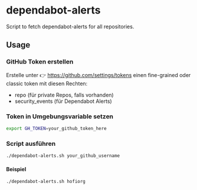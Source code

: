 # dependabot-alerts

Script to fetch dependabot-alerts for all repositories.

## Usage

### GitHub Token erstellen
  
Erstelle unter 👉 <https://github.com/settings/tokens> einen fine-grained oder classic token mit diesen Rechten:

- repo (für private Repos, falls vorhanden)
- security_events (für Dependabot Alerts)

### Token in Umgebungsvariable setzen

```sh
export GH_TOKEN=your_github_token_here
```

### Script ausführen

```sh
./dependabot-alerts.sh your_github_username
```

#### Beispiel

```sh
./dependabot-alerts.sh hofiorg
```
